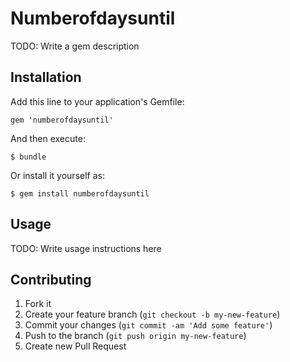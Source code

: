 # Numberofdaysuntil

TODO: Write a gem description

## Installation

Add this line to your application's Gemfile:

    gem 'numberofdaysuntil'

And then execute:

    $ bundle

Or install it yourself as:

    $ gem install numberofdaysuntil

## Usage

TODO: Write usage instructions here

## Contributing

1. Fork it
2. Create your feature branch (`git checkout -b my-new-feature`)
3. Commit your changes (`git commit -am 'Add some feature'`)
4. Push to the branch (`git push origin my-new-feature`)
5. Create new Pull Request
